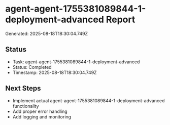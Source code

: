 # agent-agent-1755381089844-1-deployment-advanced Report

Generated: 2025-08-18T18:30:04.749Z

## Status
- Task: agent-agent-1755381089844-1-deployment-advanced
- Status: Completed
- Timestamp: 2025-08-18T18:30:04.749Z

## Next Steps
- Implement actual agent-agent-1755381089844-1-deployment-advanced functionality
- Add proper error handling
- Add logging and monitoring
